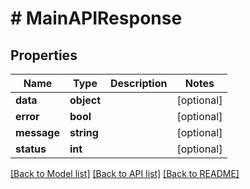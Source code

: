 # # MainAPIResponse

## Properties

Name | Type | Description | Notes
------------ | ------------- | ------------- | -------------
**data** | **object** |  | [optional]
**error** | **bool** |  | [optional]
**message** | **string** |  | [optional]
**status** | **int** |  | [optional]

[[Back to Model list]](../../README.md#models) [[Back to API list]](../../README.md#endpoints) [[Back to README]](../../README.md)

